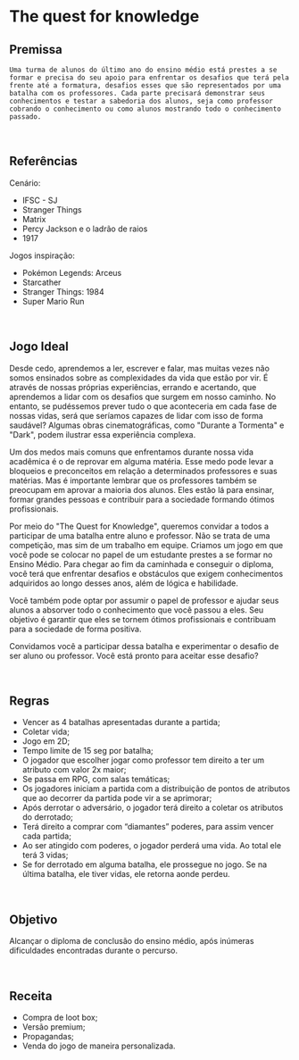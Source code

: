 # **The quest for knowledge** 

## Premissa

    Uma turma de alunos do último ano do ensino médio está prestes a se formar e precisa do seu apoio para enfrentar os desafios que terá pela frente até a formatura, desafios esses que são representados por uma batalha com os professores. Cada parte precisará demonstrar seus conhecimentos e testar a sabedoria dos alunos, seja como professor cobrando o conhecimento ou como alunos mostrando todo o conhecimento passado. 

<br>

## Referências

Cenário: 
- IFSC - SJ 
- Stranger Things 
- Matrix 
- Percy Jackson e o ladrão de raios 
- 1917

Jogos inspiração: 

- Pokémon Legends: Arceus 
- Starcather
- Stranger Things: 1984
- Super Mario Run

<br>

## Jogo Ideal

Desde cedo, aprendemos a ler, escrever e falar, mas muitas vezes não somos ensinados sobre as complexidades da vida que estão por vir. É através de nossas próprias experiências, errando e acertando, que aprendemos a lidar com os desafios que surgem em nosso caminho. No entanto, se pudéssemos prever tudo o que aconteceria em cada fase de nossas vidas, será que seríamos capazes de lidar com isso de forma saudável? Algumas obras cinematográficas, como "Durante a Tormenta" e "Dark", podem ilustrar essa experiência complexa.

Um dos medos mais comuns que enfrentamos durante nossa vida acadêmica é o de reprovar em alguma matéria. Esse medo pode levar a bloqueios e preconceitos em relação a determinados professores e suas matérias. Mas é importante lembrar que os professores também se preocupam em aprovar a maioria dos alunos. Eles estão lá para ensinar, formar grandes pessoas e contribuir para a sociedade formando ótimos profissionais.

Por meio do "The Quest for Knowledge", queremos convidar a todos a participar de uma batalha entre aluno e professor. Não se trata de uma competição, mas sim de um trabalho em equipe. Criamos um jogo em que você pode se colocar no papel de um estudante prestes a se formar no Ensino Médio. Para chegar ao fim da caminhada e conseguir o diploma, você terá que enfrentar desafios e obstáculos que exigem conhecimentos adquiridos ao longo desses anos, além de lógica e habilidade.

Você também pode optar por assumir o papel de professor e ajudar seus alunos a absorver todo o conhecimento que você passou a eles. Seu objetivo é garantir que eles se tornem ótimos profissionais e contribuam para a sociedade de forma positiva.

Convidamos você a participar dessa batalha e experimentar o desafio de ser aluno ou professor. Você está pronto para aceitar esse desafio?

<br> 

## Regras

- Vencer as 4 batalhas apresentadas durante a partida;
- Coletar vida;
- Jogo em 2D;
- Tempo limite de 15 seg por batalha;
- O jogador que escolher jogar como professor tem direito a ter um atributo com valor 2x maior;
- Se passa em RPG, com salas temáticas;
- Os jogadores iniciam a partida com a distribuição de pontos de atributos que ao decorrer da partida pode vir a se aprimorar; 
- Após derrotar o adversário, o jogador terá direito a coletar os atributos do derrotado;
- Terá direito a comprar com “diamantes” poderes, para assim vencer cada partida;
- Ao ser atingido com poderes, o jogador perderá uma vida. Ao total ele terá 3 vidas;
- Se for derrotado em alguma batalha, ele prossegue no jogo. Se na última batalha, ele tiver vidas, ele retorna aonde perdeu.
 
 <br>

## Objetivo

Alcançar o diploma de conclusão do ensino médio, após inúmeras dificuldades encontradas durante o percurso. 

<br>

## Receita

- Compra de loot box;
- Versão premium;
- Propagandas;
- Venda do jogo de maneira personalizada.


